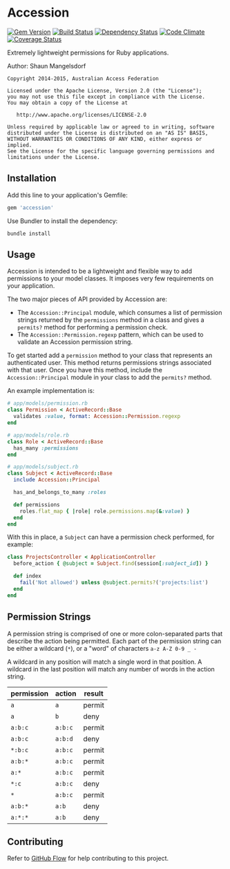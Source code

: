 # Accession

[![Gem Version][GV img]][Gem Version]
[![Build Status][BS img]][Build Status]
[![Dependency Status][DS img]][Dependency Status]
[![Code Climate][CC img]][Code Climate]
[![Coverage Status][CS img]][Code Climate]

[Gem Version]: https://rubygems.org/gems/accession
[Build Status]: https://codeship.com/projects/91206
[Dependency Status]: https://gemnasium.com/ausaccessfed/accession
[Code Climate]: https://codeclimate.com/github/ausaccessfed/accession

[GV img]: https://img.shields.io/gem/v/accession.svg
[BS img]: https://img.shields.io/codeship/9f22d070-0cca-0133-3d0f-36a99efb0264/develop.svg
[DS img]: https://img.shields.io/gemnasium/ausaccessfed/accession/develop.svg
[CC img]: https://img.shields.io/codeclimate/github/ausaccessfed/accession.svg
[CS img]: https://img.shields.io/codeclimate/coverage/github/ausaccessfed/accession.svg

Extremely lightweight permissions for Ruby applications.

Author: Shaun Mangelsdorf

```
Copyright 2014-2015, Australian Access Federation

Licensed under the Apache License, Version 2.0 (the "License");
you may not use this file except in compliance with the License.
You may obtain a copy of the License at

   http://www.apache.org/licenses/LICENSE-2.0

Unless required by applicable law or agreed to in writing, software
distributed under the License is distributed on an "AS IS" BASIS,
WITHOUT WARRANTIES OR CONDITIONS OF ANY KIND, either express or implied.
See the License for the specific language governing permissions and
limitations under the License.
```

## Installation

Add this line to your application's Gemfile:

```ruby
gem 'accession'
```

Use Bundler to install the dependency:

```
bundle install
```

## Usage

Accession is intended to be a lightweight and flexible way to add permissions to
your model classes. It imposes very few requirements on your application.

The two major pieces of API provided by Accession are:

* The `Accession::Principal` module, which consumes a list of permission strings
  returned by the `permissions` method in a class and gives a `permits?` method
  for performing a permission check.
* The `Accession::Permission.regexp` pattern, which can be used to validate an
  Accession permission string.

To get started add a `permission` method to your class that represents an
authenticated user. This method returns permissions strings associated with that
user. Once you have this method, include the `Accession::Principal` module in
your class to add the `permits?` method.

An example implementation is:

```ruby
# app/models/permission.rb
class Permission < ActiveRecord::Base
  validates :value, format: Accession::Permission.regexp
end

# app/models/role.rb
class Role < ActiveRecord::Base
  has_many :permissions
end

# app/models/subject.rb
class Subject < ActiveRecord::Base
  include Accession::Principal

  has_and_belongs_to_many :roles

  def permissions
    roles.flat_map { |role| role.permissions.map(&:value) }
  end
end
```

With this in place, a `Subject` can have a permission check performed, for
example:

```ruby
class ProjectsController < ApplicationController
  before_action { @subject = Subject.find(session[:subject_id]) }

  def index
    fail('Not allowed') unless @subject.permits?('projects:list')
  end
end
```

## Permission Strings

A permission string is comprised of one or more colon-separated parts that
describe the action being permitted. Each part of the permission string can be
either a wildcard (`*`), or a "word" of characters `a-z A-Z 0-9 _ -`

A wildcard in any position will match a single word in that position. A wildcard
in the last position will match any number of words in the action string.

| permission | action  | result |
|------------|---------|--------|
| `a`        | `a`     | permit |
| `a`        | `b`     | deny   |
| `a:b:c`    | `a:b:c` | permit |
| `a:b:c`    | `a:b:d` | deny   |
| `*:b:c`    | `a:b:c` | permit |
| `a:b:*`    | `a:b:c` | permit |
| `a:*`      | `a:b:c` | permit |
| `*:c`      | `a:b:c` | deny   |
| `*`        | `a:b:c` | permit |
| `a:b:*`    | `a:b`   | deny   |
| `a:*:*`    | `a:b`   | deny   |

## Contributing

Refer to [GitHub Flow](https://guides.github.com/introduction/flow/) for
help contributing to this project.
